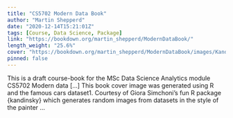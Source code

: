 ```yaml
---
title: "CS5702 Modern Data Book"
author: "Martin Shepperd"
date: "2020-12-14T15:21:01Z"
tags: [Course, Data Science, Package]
link: "https://bookdown.org/martin_shepperd/ModernDataBook/"
length_weight: "25.6%"
cover: "https://bookdown.org/martin_shepperd/ModernDataBook/images/KandinskyCarsCover.png"
pinned: false
---
```


This is a draft course-book for the MSc Data Science Analytics module CS5702 Modern data [...] This book cover image was generated using R and the famous cars dataset1. Courtesy of Giora Simchoni’s fun R package {kandinsky} which generates random images from datasets in the style of the painter ...
